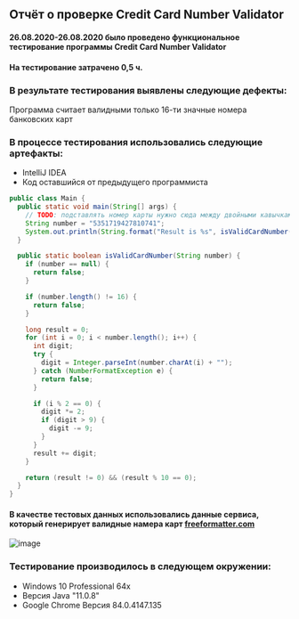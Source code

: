## Отчёт о проверке Credit Card Number Validator

#### 26.08.2020-26.08.2020 было проведено функциональное тестирование программы Credit Card Number Validator
#### На тестирование затрачено 0,5 ч.

### В результате тестирования выявлены следующие дефекты:
Программа считает валидными только 16-ти значные номера банковских карт

### В процессе тестирования использовались следующие артефакты:
* IntelliJ IDEA
 * Код оставшийся от предыдущего программиста
  ```Java
public class Main {
    public static void main(String[] args) {
      // TODO: подставлять номер карты нужно сюда между двойными кавычками, без пробелов
      String number = "5351719427810741";
      System.out.println(String.format("Result is %s", isValidCardNumber(number) ? "OK" : "FAIL"));
    }
  
    public static boolean isValidCardNumber(String number) {
      if (number == null) {
        return false;
      }
  
      if (number.length() != 16) {
        return false;
      }
  
      long result = 0;
      for (int i = 0; i < number.length(); i++) {
        int digit;
        try {
          digit = Integer.parseInt(number.charAt(i) + "");
        } catch (NumberFormatException e) {
          return false;
        }
  
        if (i % 2 == 0) {
          digit *= 2;
          if (digit > 9) {
            digit -= 9;
          }
        }
        result += digit;
      }
  
      return (result != 0) && (result % 10 == 0);
    }
  }
  ```
#### В качестве тестовых данных использовались данные сервиса, который генерирует валидные намера карт [freeformatter.com](https://www.freeformatter.com/credit-card-number-generator-validator.html)

![image](https://user-images.githubusercontent.com/67522974/91319185-c1d83600-e7c4-11ea-910f-5f5ed0bfdb01.png)

### Тестирование производилось в следующем окружении:
* Windows 10 Professional 64х
* Версия Java "11.0.8"
* Google Chrome Версия 84.0.4147.135
